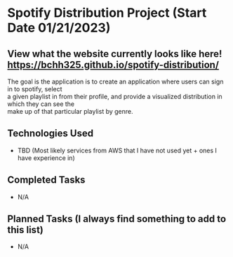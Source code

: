 # Spotify Distribution Project (Start Date 01/21/2023)

## **View what the website currently looks like here! https://bchh325.github.io/spotify-distribution/**

The goal is the application is to create an application where users can sign in to spotify, select <br>
a given playlist in from their profile, and provide a visualized distribution in which they can see the <br>
make up of that particular playlist by genre.

## Technologies Used
* TBD (Most likely services from AWS that I have not used yet + ones I have experience in)

## Completed Tasks
* N/A

## Planned Tasks (I always find something to add to this list)
* N/A
